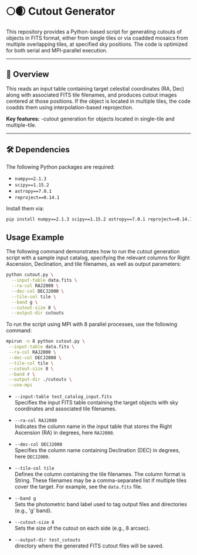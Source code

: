 # 🌕🌒 Cutout Generator

This repository provides a Python-based script for generating cutouts of objects in FITS format, either from single tiles or via coadded mosaics from multiple overlapping tiles, at specified sky positions.
The code is optimized for both serial and MPI-parallel execution.

---

## 📑 Overview

This reads an input table containing target celestial coordinates (RA, Dec) along with associated FITS tile filenames, and produces cutout images centered at those positions. 
If the object is located in multiple tiles, the code coadds them using interpolation-based reprojection.

**Key features:**
-cutout generation for objects located in single-tile and multiple-tile.

---

## 🛠️ Dependencies

The following Python packages are required:

- `numpy==2.1.3`
- `scipy==1.15.2`
- `astropy==7.0.1`
- `reproject==0.14.1`

Install them via:
```bash
pip install numpy==2.1.3 scipy==1.15.2 astropy==7.0.1 reproject==0.14.1
```


## Usage Example

The following command demonstrates how to run the cutout generation script with a sample input catalog, specifying the relevant columns for Right Ascension, Declination, and tile filenames, as well as output parameters:

```bash
python cutout.py \
  --input-table data.fits \
  --ra-col RAJ2000 \
  --dec-col DECJ2000 \
  --tile-col tile \
  --band g \
  --cutout-size 8 \
  --output-dir cutouts
```
To run the script using MPI with 8 parallel processes, use the following command:
 ```bash
mpirun -n 8 python cutout.py \
  --input-table data.fits \
  --ra-col RAJ2000 \
  --dec-col DECJ2000 \
  --tile-col tile \
  --cutout-size 8 \
  --band r \
  --output-dir ./cutouts \
  --use-mpi
```
- `--input-table test_catalog_input.fits`  
  Specifies the input FITS table containing the target objects with sky coordinates and associated tile filenames.

- `--ra-col RAJ2000`  
  Indicates the column name in the input table that stores the Right Ascension (RA) in degrees, here `RAJ2000`.

- `--dec-col DECJ2000`  
  Specifies the column name containing Declination (DEC) in degrees, here `DECJ2000`.

- `--tile-col tile`  
  Defines the column containing the tile filenames. The column format is String. These filenames may be a comma-separated list if multiple tiles cover the target. For example, see the `data.fits` file.

- `--band g`  
  Sets the photometric band label used to tag output files and directories (e.g., 'g' band).

- `--cutout-size 8`  
  Sets the size of the cutout on each side (e.g., 8 arcsec).

- `--output-dir test_cutouts`  
   directory where the generated FITS cutout files will be saved.
